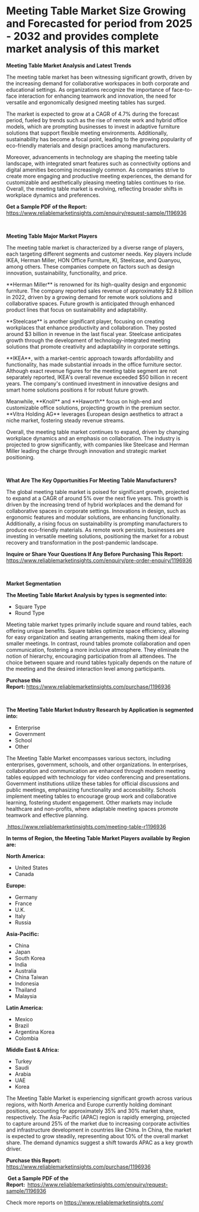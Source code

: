 <p><h1>Meeting Table Market Size Growing and Forecasted for period from 2025 - 2032 and provides complete market analysis of this market</h1></p><p><strong>Meeting Table Market Analysis and Latest Trends</strong></p>
<p><p>The meeting table market has been witnessing significant growth, driven by the increasing demand for collaborative workspaces in both corporate and educational settings. As organizations recognize the importance of face-to-face interaction for enhancing teamwork and innovation, the need for versatile and ergonomically designed meeting tables has surged. </p><p>The market is expected to grow at a CAGR of 4.7% during the forecast period, fueled by trends such as the rise of remote work and hybrid office models, which are prompting businesses to invest in adaptive furniture solutions that support flexible meeting environments. Additionally, sustainability has become a focal point, leading to the growing popularity of eco-friendly materials and design practices among manufacturers.</p><p>Moreover, advancements in technology are shaping the meeting table landscape, with integrated smart features such as connectivity options and digital amenities becoming increasingly common. As companies strive to create more engaging and productive meeting experiences, the demand for customizable and aesthetically pleasing meeting tables continues to rise. Overall, the meeting table market is evolving, reflecting broader shifts in workplace dynamics and preferences.</p></p>
<p><strong>Get a Sample PDF of the Report:&nbsp;</strong> <a href="https://www.reliablemarketinsights.com/enquiry/request-sample/1196936?utm_campaign=2129&utm_medium=2&utm_source=Github&utm_content=ia&utm_term=07022025&utm_id=meeting-table">https://www.reliablemarketinsights.com/enquiry/request-sample/1196936</a></p>
<p>&nbsp;</p>
<p><strong>Meeting Table Major Market Players</strong></p>
<p><p>The meeting table market is characterized by a diverse range of players, each targeting different segments and customer needs. Key players include IKEA, Herman Miller, HON Office Furniture, KI, Steelcase, and Quanyou, among others. These companies compete on factors such as design innovation, sustainability, functionality, and price.</p><p>**Herman Miller** is renowned for its high-quality design and ergonomic furniture. The company reported sales revenue of approximately $2.8 billion in 2022, driven by a growing demand for remote work solutions and collaborative spaces. Future growth is anticipated through enhanced product lines that focus on sustainability and adaptability.</p><p>**Steelcase** is another significant player, focusing on creating workplaces that enhance productivity and collaboration. They posted around $3 billion in revenue in the last fiscal year. Steelcase anticipates growth through the development of technology-integrated meeting solutions that promote creativity and adaptability in corporate settings.</p><p>**IKEA**, with a market-centric approach towards affordability and functionality, has made substantial inroads in the office furniture sector. Although exact revenue figures for the meeting table segment are not separately reported, IKEA's overall revenue exceeded $50 billion in recent years. The company's continued investment in innovative designs and smart home solutions positions it for robust future growth.</p><p>Meanwhile, **Knoll** and **Haworth** focus on high-end and customizable office solutions, projecting growth in the premium sector. **Vitra Holding AG** leverages European design aesthetics to attract a niche market, fostering steady revenue streams.</p><p>Overall, the meeting table market continues to expand, driven by changing workplace dynamics and an emphasis on collaboration. The industry is projected to grow significantly, with companies like Steelcase and Herman Miller leading the charge through innovation and strategic market positioning.</p></p>
<p>&nbsp;</p>
<p><strong>What Are The Key Opportunities For Meeting Table Manufacturers?</strong></p>
<p><p>The global meeting table market is poised for significant growth, projected to expand at a CAGR of around 5% over the next five years. This growth is driven by the increasing trend of hybrid workplaces and the demand for collaborative spaces in corporate settings. Innovations in design, such as ergonomic features and modular solutions, are enhancing functionality. Additionally, a rising focus on sustainability is prompting manufacturers to produce eco-friendly materials. As remote work persists, businesses are investing in versatile meeting solutions, positioning the market for a robust recovery and transformation in the post-pandemic landscape.</p></p>
<p><strong>Inquire or Share Your Questions If Any Before Purchasing This Report:</strong> <a href="https://www.reliablemarketinsights.com/enquiry/pre-order-enquiry/1196936?utm_campaign=2129&utm_medium=2&utm_source=Github&utm_content=ia&utm_term=07022025&utm_id=meeting-table">https://www.reliablemarketinsights.com/enquiry/pre-order-enquiry/1196936</a></p>
<p>&nbsp;</p>
<p><strong>Market Segmentation</strong></p>
<p><strong>The Meeting Table Market Analysis by types is segmented into:</strong></p>
<p><ul><li>Square Type</li><li>Round Type</li></ul></p>
<p><p>Meeting table market types primarily include square and round tables, each offering unique benefits. Square tables optimize space efficiency, allowing for easy organization and seating arrangements, making them ideal for smaller meetings. In contrast, round tables promote collaboration and open communication, fostering a more inclusive atmosphere. They eliminate the notion of hierarchy, encouraging participation from all attendees. The choice between square and round tables typically depends on the nature of the meeting and the desired interaction level among participants.</p></p>
<p><strong>Purchase this Report:&nbsp;</strong><a href="https://www.reliablemarketinsights.com/purchase/1196936?utm_campaign=2129&utm_medium=2&utm_source=Github&utm_content=ia&utm_term=07022025&utm_id=meeting-table">https://www.reliablemarketinsights.com/purchase/1196936</a></p>
<p>&nbsp;</p>
<p><strong>The Meeting Table Market Industry Research by Application is segmented into:</strong></p>
<p><ul><li>Enterprise</li><li>Government</li><li>School</li><li>Other</li></ul></p>
<p><p>The Meeting Table Market encompasses various sectors, including enterprises, government, schools, and other organizations. In enterprises, collaboration and communication are enhanced through modern meeting tables equipped with technology for video conferencing and presentations. Government institutions utilize these tables for official discussions and public meetings, emphasizing functionality and accessibility. Schools implement meeting tables to encourage group work and collaborative learning, fostering student engagement. Other markets may include healthcare and non-profits, where adaptable meeting spaces promote teamwork and effective planning.</p></p>
<p><a href="https://www.reliablemarketinsights.com/meeting-table-r1196936?utm_campaign=2129&utm_medium=2&utm_source=Github&utm_content=ia&utm_term=07022025&utm_id=meeting-table">&nbsp;https://www.reliablemarketinsights.com/meeting-table-r1196936</a></p>
<p><strong>In terms of Region, the Meeting Table Market Players available by Region are:</strong></p>
<p>
    <p> <strong> North America: </strong>
        <ul>
            <li>United States</li>
            <li>Canada</li>
        </ul>
        </p> 
    <p> <strong> Europe: </strong>
        <ul>
            <li>Germany</li>
            <li>France</li>
            <li>U.K.</li>
            <li>Italy</li>
            <li>Russia</li>
        </ul>
        </p> 
    <p> <strong> Asia-Pacific: </strong>
        <ul>
            <li>China</li>
            <li>Japan</li>
            <li>South Korea</li>
            <li>India</li>
            <li>Australia</li>
            <li>China Taiwan</li>
            <li>Indonesia</li>
            <li>Thailand</li>
            <li>Malaysia</li>
        </ul>
        </p> 
    <p> <strong> Latin America: </strong>
        <ul>
            <li>Mexico</li>
            <li>Brazil</li>
            <li>Argentina Korea</li>
            <li>Colombia</li>
        </ul>
        </p> 
    <p> <strong> Middle East & Africa: </strong>
        <ul>
            <li>Turkey</li>
            <li>Saudi</li>
            <li>Arabia</li>
            <li>UAE</li>
            <li>Korea</li>
        </ul>
    </p>
    </p>
<p><p>The Meeting Table Market is experiencing significant growth across various regions, with North America and Europe currently holding dominant positions, accounting for approximately 35% and 30% market share, respectively. The Asia-Pacific (APAC) region is rapidly emerging, projected to capture around 25% of the market due to increasing corporate activities and infrastructure development in countries like China. In China, the market is expected to grow steadily, representing about 10% of the overall market share. The demand dynamics suggest a shift towards APAC as a key growth driver.</p></p>
<p><strong>Purchase this Report: </strong><a href="https://www.reliablemarketinsights.com/purchase/1196936?utm_campaign=2129&utm_medium=2&utm_source=Github&utm_content=ia&utm_term=07022025&utm_id=meeting-table">https://www.reliablemarketinsights.com/purchase/1196936</a></p>
<p>&nbsp;<strong>Get a Sample PDF of the Report:&nbsp;&nbsp;</strong><a href="https://www.reliablemarketinsights.com/enquiry/request-sample/1196936?utm_campaign=2129&utm_medium=2&utm_source=Github&utm_content=ia&utm_term=07022025&utm_id=meeting-table">https://www.reliablemarketinsights.com/enquiry/request-sample/1196936</a></p>
<p><strong></strong></p>
<p>Check more reports on <a href="https://www.reliablemarketinsights.com/?utm_campaign=2129&utm_medium=2&utm_source=Github&utm_content=ia&utm_term=07022025&utm_id=meeting-table">https://www.reliablemarketinsights.com/</a></p>
